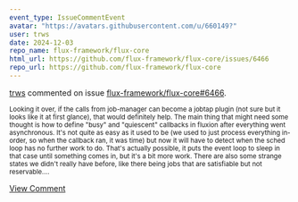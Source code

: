 ```yaml
---
event_type: IssueCommentEvent
avatar: "https://avatars.githubusercontent.com/u/660149?"
user: trws
date: 2024-12-03
repo_name: flux-framework/flux-core
html_url: https://github.com/flux-framework/flux-core/issues/6466
repo_url: https://github.com/flux-framework/flux-core
---
```


<a href='https://github.com/trws' target='_blank'>trws</a> commented on issue <a href='https://github.com/flux-framework/flux-core/issues/6466' target='_blank'>flux-framework/flux-core#6466</a>.

<small>Looking it over, if the calls from job-manager can become a jobtap plugin (not sure but it looks like it at first glance), that would definitely help.  The main thing that might need some thought is how to define "busy" and "quiescent" callbacks in fluxion after everything went asynchronous.  It's not quite as easy as it used to be (we used to just process everything in-order, so when the callback ran, it was time) but now it will have to detect when the sched loop has no further work to do.  That's actually possible, it puts the event loop to sleep in that case until something comes in, but it's a bit more work.  There are also some strange states we didn't really have before, like there being jobs that are satisfiable but not reservable....</small>

<a href='https://github.com/flux-framework/flux-core/issues/6466' target='_blank'>View Comment</a>